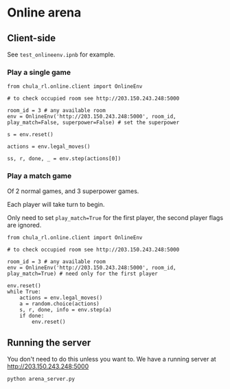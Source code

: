 # Online arena 



## Client-side 

See `test_onlineenv.ipnb` for example. 


### Play a single game

```
from chula_rl.online.client import OnlineEnv

# to check occupied room see http://203.150.243.248:5000

room_id = 3 # any available room
env = OnlineEnv('http://203.150.243.248:5000', room_id, play_match=False, superpower=False) # set the superpower

s = env.reset()

actions = env.legal_moves()

ss, r, done, _ = env.step(actions[0])
```

### Play a match game

Of 2 normal games, and 3 superpower games. 

Each player will take turn to begin. 

Only need to set `play_match=True` for the first player, the second player flags are ignored. 

```
from chula_rl.online.client import OnlineEnv

# to check occupied room see http://203.150.243.248:5000

room_id = 3 # any available room
env = OnlineEnv('http://203.150.243.248:5000', room_id, play_match=True) # need only for the first player

env.reset()
while True:
    actions = env.legal_moves()
    a = random.choice(actions)
    s, r, done, info = env.step(a)
    if done:
        env.reset()
```

## Running the server

You don't need to do this unless you want to. We have a running server at http://203.150.243.248:5000

```
python arena_server.py
```